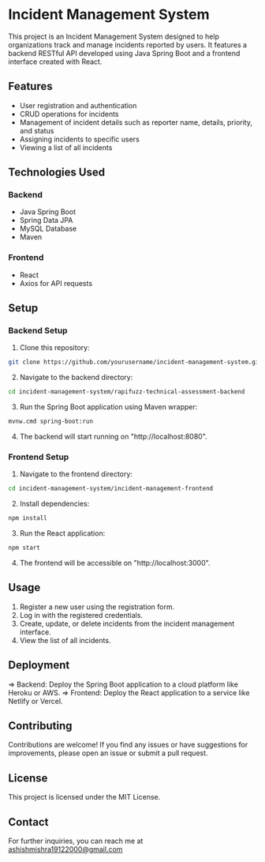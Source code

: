 # Incident Management System

This project is an Incident Management System designed to help organizations track and manage incidents reported by users. It features a backend RESTful API developed using Java Spring Boot and a frontend interface created with React.

## Features

- User registration and authentication
- CRUD operations for incidents
- Management of incident details such as reporter name, details, priority, and status
- Assigning incidents to specific users
- Viewing a list of all incidents

## Technologies Used

### Backend

- Java Spring Boot
- Spring Data JPA
- MySQL Database
- Maven

### Frontend

- React
- Axios for API requests

## Setup

### Backend Setup

1. Clone this repository:

```sh
git clone https://github.com/yourusername/incident-management-system.git
```

2. Navigate to the backend directory:

```sh
cd incident-management-system/rapifuzz-technical-assessment-backend
```

3. Run the Spring Boot application using Maven wrapper:

```sh
mvnw.cmd spring-boot:run
```

4. The backend will start running on "http://localhost:8080".

### Frontend Setup

1. Navigate to the frontend directory:

```sh
cd incident-management-system/incident-management-frontend
```

2. Install dependencies:

```sh
npm install
```

3. Run the React application:

```sh
npm start
```

4. The frontend will be accessible on "http://localhost:3000".

## Usage

1. Register a new user using the registration form.
2. Log in with the registered credentials.
3. Create, update, or delete incidents from the incident management interface.
4. View the list of all incidents.

## Deployment

=> Backend: Deploy the Spring Boot application to a cloud platform like Heroku or AWS.
=> Frontend: Deploy the React application to a service like Netlify or Vercel.

## Contributing

Contributions are welcome! If you find any issues or have suggestions for improvements, please open an issue or submit a pull request.

## License

This project is licensed under the MIT License.

## Contact

For further inquiries, you can reach me at ashishmishra19122000@gmail.com
